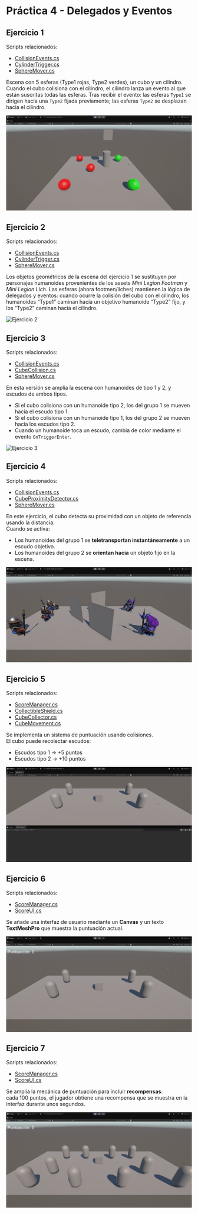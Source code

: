 # Práctica 4 - Delegados y Eventos

## Ejercicio 1

Scripts relacionados:

- [CollisionEvents.cs](Assets/Scripts/CollisionEvents.cs)
- [CylinderTrigger.cs](Assets/Scripts/CylinderTrigger.cs)
- [SphereMover.cs](Assets/Scripts/SphereMover.cs)

Escena con 5 esferas (Type1 rojas, Type2 verdes), un cubo y un cilindro. Cuando el cubo colisiona con el cilindro, el cilindro lanza un evento al que están suscritas todas las esferas. Tras recibir el evento: las esferas `Type1` se dirigen hacia una `Type2` fijada previamente; las esferas `Type2` se desplazan hacia el cilindro.

![Ejercicio 1](docs/gifs/exercise1.gif)

## Ejercicio 2

Scripts relacionados:

- [CollisionEvents.cs](Assets/Scripts/CollisionEvents.cs)
- [CylinderTrigger.cs](Assets/Scripts/CylinderTrigger.cs)
- [SphereMover.cs](Assets/Scripts/SphereMover.cs)

Los objetos geométricos de la escena del ejercicio 1 se sustituyen por personajes humanoides provenientes de los assets _Mini Legion Footman_ y _Mini Legion Lich_. Las esferas (ahora footmen/liches) mantienen la lógica de delegados y eventos: cuando ocurre la colisión del cubo con el cilindro, los humanoides “Type1” caminan hacia un objetivo humanoide “Type2” fijo, y los “Type2” caminan hacia el cilindro.

![Ejercicio 2](docs/gifs/exercise2.gif)

## Ejercicio 3

Scripts relacionados:

- [CollisionEvents.cs](Assets/Scripts/CollisionEvents.cs)
- [CubeCollision.cs](Assets/Scripts/CubeCollision.cs)
- [SphereMover.cs](Assets/Scripts/SphereMover.cs)

En esta versión se amplía la escena con humanoides de tipo 1 y 2, y escudos de ambos tipos.

- Si el cubo colisiona con un humanoide tipo 2, los del grupo 1 se mueven hacia el escudo tipo 1.
- Si el cubo colisiona con un humanoide tipo 1, los del grupo 2 se mueven hacia los escudos tipo 2.
- Cuando un humanoide toca un escudo, cambia de color mediante el evento `OnTriggerEnter`.

![Ejercicio 3](docs/gifs/exercise3.gif)

## Ejercicio 4

Scripts relacionados:

- [CollisionEvents.cs](Assets/Scripts/CollisionEvents.cs)
- [CubeProximityDetector.cs](Assets/Scripts/CubeProximityDetector.cs)
- [SphereMover.cs](Assets/Scripts/SphereMover.cs)

En este ejercicio, el cubo detecta su proximidad con un objeto de referencia usando la distancia.  
Cuando se activa:

- Los humanoides del grupo 1 se **teletransportan instantáneamente** a un escudo objetivo.
- Los humanoides del grupo 2 se **orientan hacia** un objeto fijo en la escena.

![Ejercicio 4](docs/gifs/exercise4.gif)

## Ejercicio 5

Scripts relacionados:

- [ScoreManager.cs](Assets/Scripts/ScoreManager.cs)
- [CollectibleShield.cs](Assets/Scripts/CollectibleShield.cs)
- [CubeCollector.cs](Assets/Scripts/CubeCollector.cs)
- [CubeMovement.cs](Assets/Scripts/CubeMovement.cs)

Se implementa un sistema de puntuación usando colisiones.  
El cubo puede recolectar escudos:

- Escudos tipo 1 → +5 puntos
- Escudos tipo 2 → +10 puntos

![Ejercicio 5](docs/gifs/exercise5.gif)

## Ejercicio 6

Scripts relacionados:

- [ScoreManager.cs](Assets/Scripts/ScoreManager.cs)
- [ScoreUI.cs](Assets/Scripts/ScoreUI.cs)

Se añade una interfaz de usuario mediante un **Canvas** y un texto **TextMeshPro** que muestra la puntuación actual.

![Ejercicio 6](docs/gifs/exercise6.gif)

## Ejercicio 7

Scripts relacionados:

- [ScoreManager.cs](Assets/Scripts/ScoreManager.cs)
- [ScoreUI.cs](Assets/Scripts/ScoreUI.cs)

Se amplía la mecánica de puntuación para incluir **recompensas**:  
cada 100 puntos, el jugador obtiene una recompensa que se muestra en la interfaz durante unos segundos.

![Ejercicio 7](docs/gifs/exercise7.gif)
